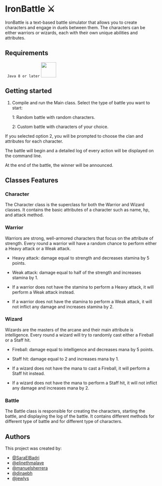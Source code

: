 # IronBattle :crossed_swords:

IronBattle is a text-based battle simulator that allows you to create characters and engage in duels between them. The characters can be either warriors or wizards, each with their own unique abilities and attributes.

## Requirements

`` Java 8 or later`` <img height=50 src="https://cdn.jsdelivr.net/gh/devicons/devicon/icons/java/java-original.svg"/>

## Getting started

1. Compile and run the Main class.
Select the type of battle you want to start:

      1: Random battle with random characters.

      2: Custom battle with characters of your choice.

If you selected option 2, you will be prompted to choose the clan and attributes for each character.

The battle will begin and a detailed log of every action will be displayed on the command line.

At the end of the battle, the winner will be announced.

## Classes Features
### Character
The Character class is the superclass for both the Warrior and Wizard classes. It contains the basic attributes of a character such as name, hp, and attack method.

### Warrior
Warriors are strong, well-armored characters that focus on the attribute of strength. Every round a warrior will have a random chance to perform either a Heavy attack or a Weak attack.

- Heavy attack: damage equal to strength and decreases stamina by 5 points. 

- Weak attack: damage equal to half of the strength and increases stamina by 1.

- If a warrior does not have the stamina to perform a Heavy attack, it will perform a Weak attack instead.

- If a warrior does not have the stamina to perform a Weak attack, it will not inflict any damage and increases stamina by 2.

### Wizard

Wizards are the masters of the arcane and their main attribute is intelligence. Every round a wizard will try to randomly cast either a Fireball or a Staff hit.

- Fireball: damage equal to intelligence and decreases mana by 5 points.

- Staff hit: damage equal to 2 and increases mana by 1.

- If a wizard does not have the mana to cast a Fireball, it will perform a Staff hit instead.

- If a wizard does not have the mana to perform a Staff hit, it will not inflict any damage and increases mana by 2.




### Battle
The Battle class is responsible for creating the characters, starting the battle, and displaying the log of the battle. It contains different methods for different type of battle and for different type of characters.


## Authors

This project was created by:
- [@SaraElBadri](https://github.com/SaraElBadri)
- [@elinethmalave](https://github.com/elinethmalave)
- [@manuelsherrera](https://github.com/manuelsherrera)
- [@dinaebh](https://github.com/dinaebh)
- [@jewlys](https://github.com/jewlys)
